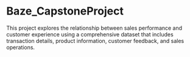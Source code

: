 # Baze_CapstoneProject
This project explores the relationship between sales performance and customer experience using a comprehensive dataset that includes transaction details, product information, customer feedback, and sales operations.
